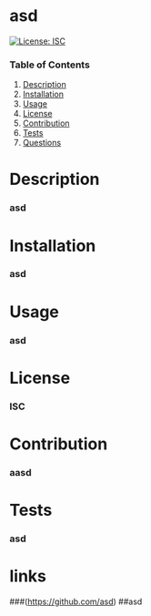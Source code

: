 # asd

  [![License: ISC](https://img.shields.io/badge/License-ISC-yellow.svg)](https://opensource.org/licenses/ISC)
  
  ### Table of Contents
  1. [Description](#description)
  2. [Installation](#installation)
  3. [Usage](#usage)
  4. [License](#license)
  5. [Contribution](#contribution)
  6. [Tests](#tests)
  7. [Questions](#questions)
  
  # Description
  ### asd

  # Installation
  ### asd

  # Usage 
  ### asd

  # License
  ### ISC

  # Contribution
  ### aasd

  # Tests
  ### asd

  # links
  ###(https://github.com/asd)
  ##asd
  